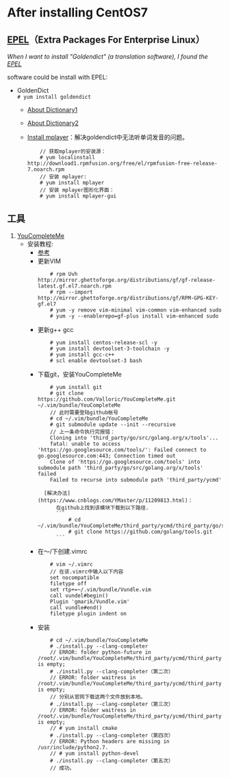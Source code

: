 # After installing CentOS7

## [EPEL](https://fedoraproject.org/wiki/EPEL)（Extra Packages For Enterprise Linux）
*When I want to install "Goldendict" (a translation software), I found the [EPEL](https://fedoraproject.org/wiki/EPEL)*

software could be install with EPEL:
- GoldenDict  
    ``` # yum install goldendict ```  
    - [About Dictionary1](http://blog.sina.com.cn/s/blog_933b54980102x6hr.html)  
    - [About Dictionary2](https://forum.ubuntu.org.cn/viewtopic.php?f=95&t=265588)
    - [Install mplayer](https://baijiahao.baidu.com/s?id=1598526149664765152&wfr=spider&for=pc)：解决goldendict中无法听单词发音的问题。
    
        ``` 
            // 获取mplayer的安装源：
            # yum localinstall http://download1.rpmfusion.org/free/el/rpmfusion-free-release-7.noarch.rpm
            // 安装 mplayer:
            # yum install mplayer
            // 安装 mplayer图形化界面：
            # yum install mplayer-gui
        ```
## 工具
1. [YouCompleteMe](https://github.com/ycm-core/YouCompleteMe)
    - 安装教程:
        - [参考](https://blog.csdn.net/fakine/article/details/91306166)
        - 更新VIM
            ``` 
                # rpm Uvh http://mirror.ghettoforge.org/distributions/gf/gf-release-latest.gf.el7.noarch.rpm
                # rpm --import http://mirror.ghettoforge.org/distributions/gf/RPM-GPG-KEY-gf.el7
                # yum -y remove vim-minimal vim-common vim-enhanced sudo
                # yum -y --enablerepo=gf-plus install vim-enhanced sudo
            ```
        - 更新g++ gcc
            ```
                # yum install centos-release-scl -y
                # yum install devtoolset-3-toolchain -y
                # yum install gcc-c++
                # scl enable devtoolset-3 bash
            ```
        - 下载git，安装YouCompleteMe
            ```
                # yum install git
                # git clone https://github.com/Valloric/YouCompleteMe.git ~/.vim/bundle/YouCompleteMe
                // 此时需要登陆github帐号
                # cd ~/.vim/bundle/YouCompleteMe
                # git submodule update --init --recursive
                // 上一条命令执行完报错：
                Cloning into 'third_party/go/src/golang.org/x/tools'...
                fatal: unable to access 'https://go.googlesource.com/tools/': Failed connect to go.googlesource.com:443; Connection timed out
                Clone of 'https://go.googlesource.com/tools' into submodule path 'third_party/go/src/golang.org/x/tools' failed
                Failed to recurse into submodule path 'third_party/ycmd'
            ```
                [解决办法](https://www.cnblogs.com/YMaster/p/11209813.html)：
                    在github上找到该模块下载到以下路径.                  
                    ```
                        # cd ~/.vim/bundle/YouCompleteMe/third_party/ycmd/third_party/go/src/golang.org/x
                        # git clone https://github.com/golang/tools.git
                    ```
       - 在～/下创建.vimrc
            ```
                # vim ~/.vimrc
                // 在该.vimrc中输入以下内容
                set nocompatible
                filetype off
                set rtp+=~/.vim/bundle/Vundle.vim
                call vundel#begin()
                Plugin 'gmarik/Vundle.vim'
                call vundle#end()
                filetype plugin indent on
            ```
        - 安装
            ```
                # cd ~/.vim/bundle/YouCompleteMe
                # ./install.py --clang-completer
                // ERROR: folder python-future in /root/.vim/bundle/YouCompleteMe/third_party/ycmd/third_party is empty;
                # ./install.py --clang-completer（第二次）
                // ERROR: folder waitress in /root/.vim/bundle/YouCompleteMe/third_party/ycmd/third_party is empty; 
                // 分别从官网下载这两个文件放到本地。
                # ./install.py --clang-completer（第三次）
                // ERROR: folder waitress in /root/.vim/bundle/YouCompleteMe/third_party/ycmd/third_party is empty;
                // # yum install cmake
                # ./install.py --clang-completer（第四次）
                // ERROR: Python headers are missing in /usr/include/python2.7.
                // # yum install python-devel
                # ./install.py --clang-completer（第五次）
                // 成功。
           ```
